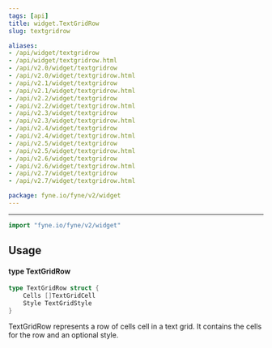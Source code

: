```yaml
---
tags: [api]
title: widget.TextGridRow
slug: textgridrow

aliases:
- /api/widget/textgridrow
- /api/widget/textgridrow.html
- /api/v2.0/widget/textgridrow
- /api/v2.0/widget/textgridrow.html
- /api/v2.1/widget/textgridrow
- /api/v2.1/widget/textgridrow.html
- /api/v2.2/widget/textgridrow
- /api/v2.2/widget/textgridrow.html
- /api/v2.3/widget/textgridrow
- /api/v2.3/widget/textgridrow.html
- /api/v2.4/widget/textgridrow
- /api/v2.4/widget/textgridrow.html
- /api/v2.5/widget/textgridrow
- /api/v2.5/widget/textgridrow.html
- /api/v2.6/widget/textgridrow
- /api/v2.6/widget/textgridrow.html
- /api/v2.7/widget/textgridrow
- /api/v2.7/widget/textgridrow.html

package: fyne.io/fyne/v2/widget
---
```



---
```go
import "fyne.io/fyne/v2/widget"
```

## Usage

#### type TextGridRow

```go
type TextGridRow struct {
	Cells []TextGridCell
	Style TextGridStyle
}
```

TextGridRow represents a row of cells cell in a text grid. It contains the cells for the row and an optional style.
